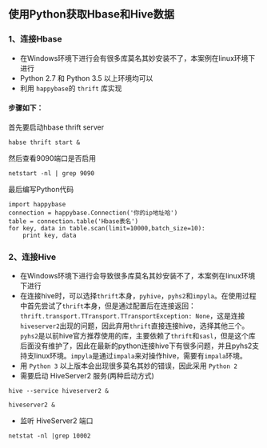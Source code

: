 使用Python获取Hbase和Hive数据
---
### 1、连接Hbase
- 在Windows环境下进行会有很多库莫名其妙安装不了，本案例在linux环境下进行
- Python 2.7 和 Python 3.5 以上环境均可以
- 利用 `happybase`的 `thrift` 库实现
#### 步骤如下：
首先要启动hbase thrift server

```
habse thrift start &
```

然后查看9090端口是否启用

```
netstart -nl | grep 9090
```

最后编写Python代码

```
import happybase 
connection = happybase.Connection('你的ip地址哈') 
table = connection.table('Hbase表名') 
for key, data in table.scan(limit=10000,batch_size=10): 
    print key, data
```

### 2、连接Hive
- 在Windows环境下进行会导致很多库莫名其妙安装不了，本案例在linux环境下进行
- 在连接hive时，可以选择`thrift`本身，`pyhive`，`pyhs2`和`impyla`。在使用过程中首先尝试了`thrift`本身，但是通过配置后在连接返回：`thrift.transport.TTransport.TTransportException: None`，这是连接`hiveserver2`出现的问题，因此弃用`thrift`直接连接hive，选择其他三个。`pyhs2`是以前hive官方推荐使用的库，主要依赖了`thrift`和`sasl`，但是这个库后面没有维护了，因此在最新的python连接hive下有很多问题，并且pyhs2支持支linux环境。`impyla`是通过`impala`来对操作hive，需要有`impala`环境。
- 用 `Python 3` 以上版本会出现很多莫名其妙的错误，因此采用 `Python 2`
- 需要启动 HiveServer2 服务(两种启动方式)

`hive --service hiveserver2 &`

`hiveserver2 &`

- 监听 HiveServer2 端口

`netstat -nl |grep 10002`

